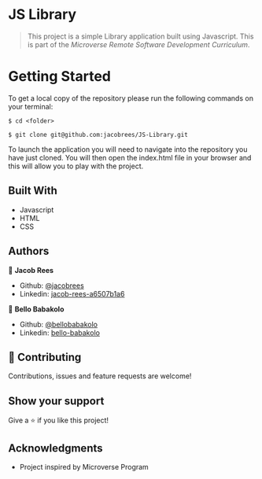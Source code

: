 # JS Library

> This project is a simple Library application built using Javascript. This is part of the _Microverse Remote Software Development Curriculum_.

# Getting Started
To get a local copy of the repository please run the following commands on your terminal:

```
$ cd <folder>
```

```
$ git clone git@github.com:jacobrees/JS-Library.git
```

To launch the application you will need to navigate into the repository you have just cloned. You will then open the index.html file in your browser and this will allow you to play with the project.

## Built With

- Javascript
- HTML
- CSS

## Authors

👤 **Jacob Rees**

- Github: [@jacobrees](https://github.com/jacobrees)
- Linkedin: [jacob-rees-a6507b1a6](https://www.linkedin.com/in/jacob-rees-a6507b1a6/)


👤 **Bello Babakolo**

- Github: [@bellobabakolo](https://github.com/belsman)
- Linkedin: [bello-babakolo](https://www.linkedin.com/in/bello-babakolo/)

## 🤝 Contributing

Contributions, issues and feature requests are welcome!

## Show your support

Give a ⭐️ if you like this project!

## Acknowledgments

- Project inspired by Microverse Program
